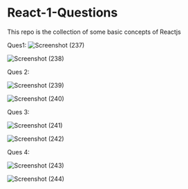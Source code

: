 # React-1-Questions
This repo is the collection of some basic concepts of Reactjs

Ques1:
![Screenshot (237)](https://github.com/Ziaurrehman90/React-1-Questions/assets/112377951/979b34f8-200e-4756-a6e9-a5abd5b303f1)

![Screenshot (238)](https://github.com/Ziaurrehman90/React-1-Questions/assets/112377951/e7433698-07e2-416c-beab-cefbb6a6f4ee)


Ques 2:

![Screenshot (239)](https://github.com/Ziaurrehman90/React-1-Questions/assets/112377951/17a10bc5-e86e-4e73-8773-bb18c50fc6fd)

![Screenshot (240)](https://github.com/Ziaurrehman90/React-1-Questions/assets/112377951/b29c9ab6-c95d-46b0-9c82-0a833b14cad6)


Ques 3:

![Screenshot (241)](https://github.com/Ziaurrehman90/React-1-Questions/assets/112377951/0dc330b0-9950-4a3e-a7c5-79c900f3eafd)

![Screenshot (242)](https://github.com/Ziaurrehman90/React-1-Questions/assets/112377951/4b291f57-6a7c-4114-a2d9-b1a158624bc7)


Ques 4:

![Screenshot (243)](https://github.com/Ziaurrehman90/React-1-Questions/assets/112377951/693dc95e-17dd-4657-9eb1-1c81a8fdf133)

![Screenshot (244)](https://github.com/Ziaurrehman90/React-1-Questions/assets/112377951/ceef564a-dc8e-4c06-8e07-be3fcbefde00)
